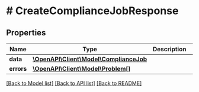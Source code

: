 # # CreateComplianceJobResponse

## Properties

Name | Type | Description | Notes
------------ | ------------- | ------------- | -------------
**data** | [**\OpenAPI\Client\Model\ComplianceJob**](ComplianceJob.md) |  | [optional]
**errors** | [**\OpenAPI\Client\Model\Problem[]**](Problem.md) |  | [optional]

[[Back to Model list]](../../README.md#models) [[Back to API list]](../../README.md#endpoints) [[Back to README]](../../README.md)
